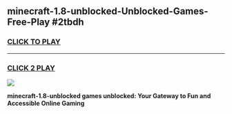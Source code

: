 
## minecraft-1.8-unblocked-Unblocked-Games-Free-Play #2tbdh
<h3>
<a href="https://us.freeplayer.one?title=minecraft-1.8-unblocked&ref=9M">CLICK TO PLAY</a></h3>
<hr>

<h3>
<a href="https://us.freeplayer.one?title=minecraft-1.8-unblocked&ref=9M">CLICK 2 PLAY</a>
  
</h3>

<a href="https://us.freeplayer.one?title=minecraft-1.8-unblocked&ref=9M"><img src="https://clearcache.store/games.png"></a>


**minecraft-1.8-unblocked games unblocked: Your Gateway to Fun and Accessible Online Gaming**
